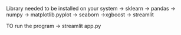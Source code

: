 Library needed to be installed on your system
-> sklearn
-> pandas
-> numpy
-> matplotlib.pyplot
-> seaborn
->xgboost
-> streamlit

TO run the program
-> streamlit app.py

